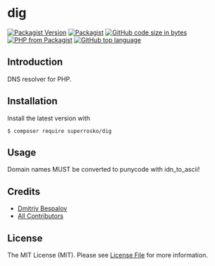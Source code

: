 # dig

[![Packagist Version][ico-packagist]][link-packagist]
[![Packagist][ico-license]][link-license]
[![GitHub code size in bytes][ico-github-size]][link-github]
[![PHP from Packagist][ico-packagist-php-version]][link-packagist]
[![GitHub top language][ico-github-top-language]][link-github]

## Introduction

DNS resolver for PHP.

## Installation

Install the latest version with

```console
$ composer require superrosko/dig
```

## Usage

Domain names MUST be converted to punycode with idn_to_ascii!

## Credits

- [Dmitriy Bespalov][link-author]
- [All Contributors][link-contributors]

## License

The MIT License (MIT). Please see [License File](LICENSE) for more information.

[link-author]: https://github.com/superrosko
[link-contributors]: https://github.com/superrosko/dig/contributors
[link-packagist]: https://packagist.org/packages/superrosko/dig
[link-github]: https://github.com/superrosko/dig
[link-license]: LICENSE

[ico-packagist]: https://img.shields.io/packagist/v/superrosko/dig.svg?style=flat
[ico-github-size]: https://img.shields.io/github/languages/code-size/superrosko/dig.svg?style=flat
[ico-github-top-language]: https://img.shields.io/github/languages/top/superrosko/dig.svg?style=flat
[ico-packagist-php-version]: https://img.shields.io/packagist/php-v/superrosko/dig.svg?style=flat
[ico-license]: https://img.shields.io/packagist/l/superrosko/dig.svg?style=flat